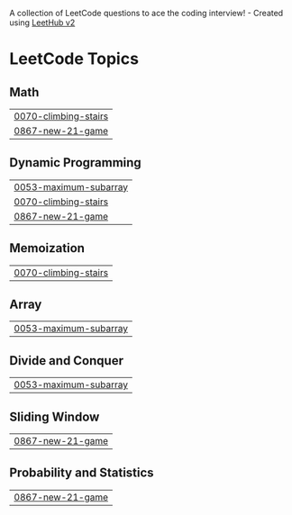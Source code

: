 A collection of LeetCode questions to ace the coding interview! - Created using [LeetHub v2](https://github.com/arunbhardwaj/LeetHub-2.0)
<!---LeetCode Topics Start-->
# LeetCode Topics
## Math
|  |
| ------- |
| [0070-climbing-stairs](https://github.com/eyad86991/test4/tree/master/0070-climbing-stairs) |
| [0867-new-21-game](https://github.com/eyad86991/test4/tree/master/0867-new-21-game) |
## Dynamic Programming
|  |
| ------- |
| [0053-maximum-subarray](https://github.com/eyad86991/test4/tree/master/0053-maximum-subarray) |
| [0070-climbing-stairs](https://github.com/eyad86991/test4/tree/master/0070-climbing-stairs) |
| [0867-new-21-game](https://github.com/eyad86991/test4/tree/master/0867-new-21-game) |
## Memoization
|  |
| ------- |
| [0070-climbing-stairs](https://github.com/eyad86991/test4/tree/master/0070-climbing-stairs) |
## Array
|  |
| ------- |
| [0053-maximum-subarray](https://github.com/eyad86991/test4/tree/master/0053-maximum-subarray) |
## Divide and Conquer
|  |
| ------- |
| [0053-maximum-subarray](https://github.com/eyad86991/test4/tree/master/0053-maximum-subarray) |
## Sliding Window
|  |
| ------- |
| [0867-new-21-game](https://github.com/eyad86991/test4/tree/master/0867-new-21-game) |
## Probability and Statistics
|  |
| ------- |
| [0867-new-21-game](https://github.com/eyad86991/test4/tree/master/0867-new-21-game) |
<!---LeetCode Topics End-->